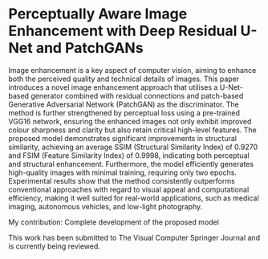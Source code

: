 # Perceptually Aware Image Enhancement with Deep Residual U-Net and PatchGANs

Image enhancement is a key aspect of computer vision, aiming to enhance both the perceived quality and technical details of images. This paper introduces a novel image enhancement approach that utilises a U-Net-based generator combined with residual connections and patch-based Generative Adversarial Network (PatchGAN) as the discriminator. The method is further strengthened by perceptual loss using a pre-trained VGG16 network, ensuring the enhanced images not only exhibit improved colour sharpness and clarity but also retain critical high-level features. The proposed model demonstrates significant improvements in structural similarity, achieving an average SSIM (Structural Similarity Index) of 0.9270 and FSIM (Feature Similarity Index) of 0.9998, indicating both perceptual and structural enhancement. Furthermore, the model efficiently generates high-quality images with minimal training, requiring only two epochs. Experimental results show that the method consistently outperforms conventional approaches with regard to visual appeal and computational efficiency, making it well suited for real-world applications, such as medical imaging, autonomous vehicles, and low-light photography.

My contribution: Complete development of the proposed model

This work has been submitted to The Visual Computer Springer Journal and is currently being reviewed.
